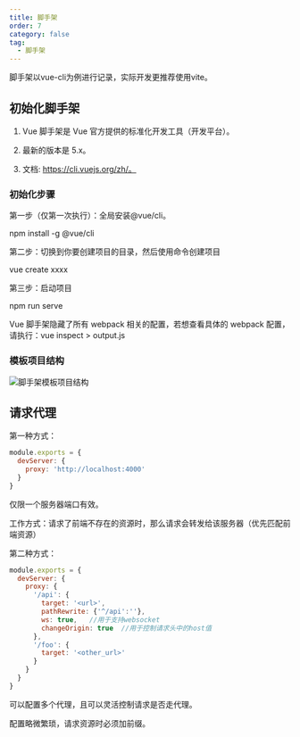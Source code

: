 ```yaml
---
title: 脚手架
order: 7
category: false
tag:
  - 脚手架
---
```


脚手架以vue-cli为例进行记录，实际开发更推荐使用vite。

## 初始化脚手架

1. Vue 脚手架是 Vue 官方提供的标准化开发工具（开发平台）。

2. 最新的版本是 5.x。

3. 文档: https://cli.vuejs.org/zh/。

### 初始化步骤

第一步（仅第一次执行）：全局安装@vue/cli。

npm install -g @vue/cli

第二步：切换到你要创建项目的目录，然后使用命令创建项目

vue create xxxx

第三步：启动项目

npm run serve

Vue 脚手架隐藏了所有 webpack 相关的配置，若想查看具体的 webpack 配置，请执行：vue inspect > output.js

### 模板项目结构

![脚手架模板项目结构](https://misaka10032.oss-cn-chengdu.aliyuncs.com/Vue/image-20211020165600263.png)

## 请求代理

第一种方式：

```js
module.exports = {
  devServer: {
    proxy: 'http://localhost:4000'
  }
}
```

仅限一个服务器端口有效。

工作方式：请求了前端不存在的资源时，那么请求会转发给该服务器（优先匹配前端资源）

第二种方式：

```js
module.exports = {
  devServer: {
    proxy: {
      '/api': {
        target: '<url>',
        pathRewrite: {'^/api':''},
        ws: true,	//用于支持websocket
        changeOrigin: true	//用于控制请求头中的host值
      },
      '/foo': {
        target: '<other_url>'
      }
    }
  }
}
```

可以配置多个代理，且可以灵活控制请求是否走代理。

配置略微繁琐，请求资源时必须加前缀。